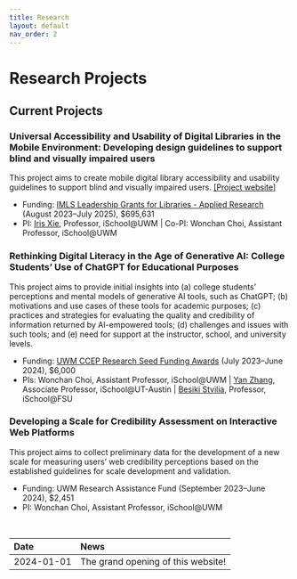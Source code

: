 ```yaml
---
title: Research
layout: default
nav_order: 2
---
```

# Research Projects
## Current Projects
### Universal Accessibility and Usability of Digital Libraries in the Mobile Environment: Developing design guidelines to support blind and visually impaired users
This project aims to create mobile digital library accessibility and usability guidelines to support blind and visually impaired users. [[Project website]](https://sites.uwm.edu/bvi/imls-mobile/)
- Funding: [IMLS Leadership Grants for Libraries - Applied Research](https://www.imls.gov/grants/awarded/lg-252289-ols-22) (August 2023–July 2025), $695,631 
- PI: [Iris Xie](https://uwm.edu/informationstudies/directory/xie-iris/), Professor, iSchool@UWM &#124; Co-PI: Wonchan Choi, Assistant Professor, iSchool@UWM 

### Rethinking Digital Literacy in the Age of Generative AI: College Students’ Use of ChatGPT for Educational Purposes
This project aims to provide initial insights into (a) college students’ perceptions and mental models of generative AI tools, such as ChatGPT; (b) motivations and use cases of these tools for academic purposes; (c) practices and strategies for evaluating the quality and credibility of information returned by AI-empowered tools; (d) challenges and issues with such tools; and (e) need for support at the instructor, school, and university levels.
- Funding: [UWM CCEP Research Seed Funding Awards](https://uwm.edu/community-engagement-professions/ccep-announces-research-seed-funding-awards/) (July 2023–June 2024), $6,000
- PIs: Wonchan Choi, Assistant Professor, iSchool@UWM &#124; [Yan Zhang](https://www.ischool.utexas.edu/people/people-details?PersonID=150), Associate Professor, iSchool@UT-Austin &#124; [Besiki Stvilia](https://directory.cci.fsu.edu/besiki-stvilia/), Professor, iSchool@FSU

### Developing a Scale for Credibility Assessment on Interactive Web Platforms
This project aims to collect preliminary data for the development of a new scale for measuring users’ web credibility perceptions based on the established guidelines for scale development and validation.
- Funding: UWM Research Assistance Fund (September 2023–June 2024), $2,451
- PI: Wonchan Choi, Assistant Professor, iSchool@UWM

<br/>

| Date         | News                               | 
|:-------------|:-----------------------------------|
| 2024-01-01   | The grand opening of this website! |

